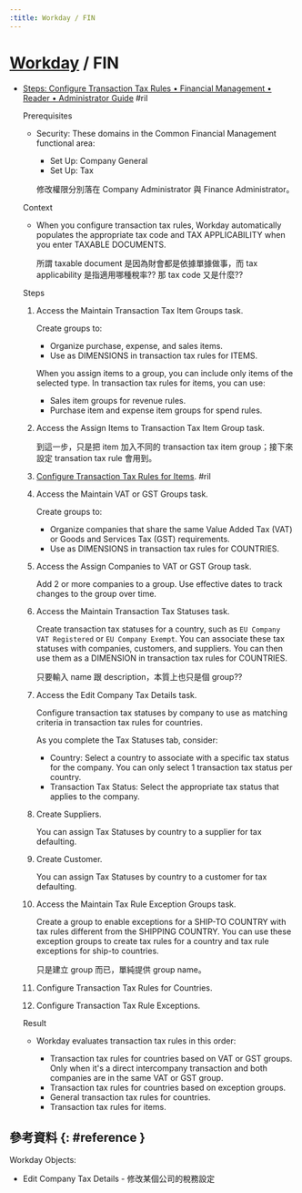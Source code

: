 ```yaml
---
:title: Workday / FIN
---
```

# [Workday](workday.md) / FIN

  - [Steps: Configure Transaction Tax Rules • Financial Management • Reader • Administrator Guide](https://doc.workday.com/reader/dHvoVCr~P~0GOgQgE5Ot4A/7HGL3H0DmrEc4WNIOY2Jqw) #ril

    Prerequisites

      - Security: These domains in the Common Financial Management functional area:

          - Set Up: Company General
          - Set Up: Tax

        修改權限分別落在 Company Administrator 與 Finance Administrator。

    Context

      - When you configure transaction tax rules, Workday automatically populates the appropriate tax code and TAX APPLICABILITY when you enter TAXABLE DOCUMENTS.

        所謂 taxable document 是因為財會都是依據單據做事，而 tax applicability 是指適用哪種稅率?? 那 tax code 又是什麼??

    Steps

     1. Access the Maintain Transaction Tax Item Groups task.

        Create groups to:

          - Organize purchase, expense, and sales items.
          - Use as DIMENSIONS in transaction tax rules for ITEMS.

        When you assign items to a group, you can include only items of the selected type. In transaction tax rules for items, you can use:

          - Sales item groups for revenue rules.
          - Purchase item and expense item groups for spend rules.

     2. Access the Assign Items to Transaction Tax Item Group task.

        到這一步，只是把 item 加入不同的 transaction tax item group；接下來設定 transation tax rule 會用到。

     3. [Configure Transaction Tax Rules for Items](https://doc.workday.com/reader/dHvoVCr~P~0GOgQgE5Ot4A/3a2Bp9v4U6E5SM~E1bfbCA). #ril

     4. Access the Maintain VAT or GST Groups task.

        Create groups to:

          - Organize companies that share the same Value Added Tax (VAT) or Goods and Services Tax (GST) requirements.
          - Use as DIMENSIONS in transaction tax rules for COUNTRIES.

     5. Access the Assign Companies to VAT or GST Group task.

        Add 2 or more companies to a group. Use effective dates to track changes to the group over time.

     6. Access the Maintain Transaction Tax Statuses task.

        Create transaction tax statuses for a country, such as `EU Company VAT Registered` or `EU Company Exempt`. You can associate these tax statuses with companies, customers, and suppliers. You can then use them as a DIMENSION in transaction tax rules for COUNTRIES.

        只要輸入 name 跟 description，本質上也只是個 group??

     7. Access the Edit Company Tax Details task.

        Configure transaction tax statuses by company to use as matching criteria in transaction tax rules for countries.

        As you complete the Tax Statuses tab, consider:

          - Country: Select a country to associate with a specific tax status for the company. You can only select 1 transaction tax status per country.
          - Transaction Tax Status: Select the appropriate tax status that applies to the company.

     8. Create Suppliers.

        You can assign Tax Statuses by country to a supplier for tax defaulting.

     9. Create Customer.

        You can assign Tax Statuses by country to a customer for tax defaulting.

    10. Access the Maintain Tax Rule Exception Groups task.

        Create a group to enable exceptions for a SHIP-TO COUNTRY with tax rules different from the SHIPPING COUNTRY. You can use these exception groups to create tax rules for a country and tax rule exceptions for ship-to countries.

        只是建立 group 而已，單純提供 group name。

    11. Configure Transaction Tax Rules for Countries.

    12. Configure Transaction Tax Rule Exceptions.

    Result

      - Workday evaluates transaction tax rules in this order:

          - Transaction tax rules for countries based on VAT or GST groups. Only when it's a direct intercompany transaction and both companies are in the same VAT or GST group.
          - Transaction tax rules for countries based on exception groups.
          - General transaction tax rules for countries.
          - Transaction tax rules for items.

## 參考資料 {: #reference }

Workday Objects:

  - Edit Company Tax Details - 修改某個公司的稅務設定
